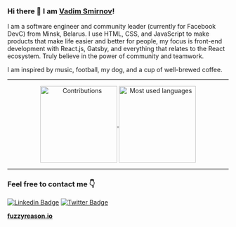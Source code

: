 ### Hi there 👋 I am [Vadim Smirnov](https://fuzzyreason.io/)!

I am a software engineer and community leader (currently for Facebook DevC) from Minsk, Belarus. I use HTML, CSS, and JavaScript to make products that make life easier and better for people, my focus is front-end development with React.js, Gatsby, and everything that relates to the React ecosystem. Truly believe in the power of community and teamwork.

I am inspired by music, football, my dog, and a cup of well-brewed coffee.

<hr>

<p align=center>
  <a href="https://github.com/anuraghazra/github-readme-stats" title="Go to Source">
    <img height=175 align="center" src="https://github-readme-stats.vercel.app/api?username=fuzzyreason&show_icons=true&count_private=true&title_color=553c9a&text_color=1a202c&icon_color=553c9a&include_all_commits=true" alt="Contributions" />
  </a>
  <a href="https://github.com/anuraghazra/github-readme-stats">
  <img height=175 align="center" src="https://github-readme-stats.vercel.app/api/top-langs/?username=fuzzyreason&layout=compact&title_color=553c9a&text_color=1a202c" alt="Most used languages" />
  </a>
</p>

<hr>

### Feel free to contact me 👇

[![Linkedin Badge](https://img.shields.io/badge/-LinkedIn-blue?style=flat-square&logo=Linkedin&logoColor=white&link=https://www.linkedin.com/in/harshkumarkhatri/)](https://www.linkedin.com/in/smirnovvadim/)  [![Twitter Badge](https://img.shields.io/badge/-Twitter-1ca0f1?style=flat-square&labelColor=1ca0f1&logo=twitter&logoColor=white&link=https://twitter.com/_diogorodrigues)](https://twitter.com/vadim__smirnov)


**[fuzzyreason.io](https://fuzzyreason.io/)**
